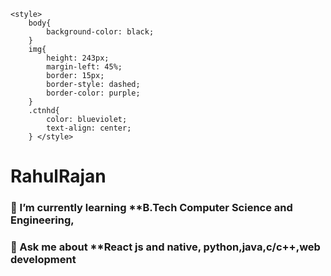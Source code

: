 <!DOCTYPE html>
<html lang="en">
<head>
    <meta charset="UTF-8">
    <meta name="viewport" content="width=device-width, initial-scale=1.0">
  
    <style>
        body{
            background-color: black;
        }
        img{
            height: 243px;
            margin-left: 45%;
            border: 15px;
            border-style: dashed;
            border-color: purple;
        }
        .ctnhd{
            color: blueviolet;
            text-align: center;
        } </style>
</head>
<body>
<!--     <img src="propg.png" alt=""> -->
    <h1 color:blueviolet >RahulRajan</h1>
    <h3 >🌱 I’m currently learning **B.Tech Computer Science and Engineering,</h3>
    <h3 >💬 Ask me about **React js and native, python,java,c/c++,web development</h3>
</body>
</html>
